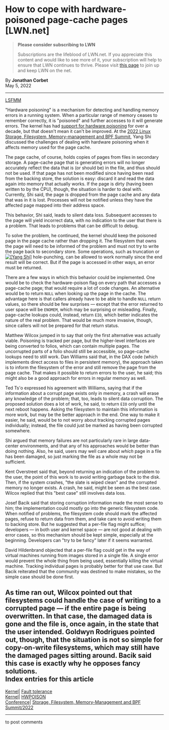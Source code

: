 # How to cope with hardware-poisoned page-cache pages [LWN.net]

> **Please consider subscribing to LWN**
> 
> Subscriptions are the lifeblood of LWN.net. If you appreciate this content and would like to see more of it, your subscription will help to ensure that LWN continues to thrive. Please visit [this page](/Promo/nst-nag1/subscribe) to join up and keep LWN on the net. 

By **Jonathan Corbet**  
May 5, 2022 

* * *

[LSFMM](/Articles/lsfmm2022/)

"Hardware poisoning" is a mechanism for detecting and handling memory errors in a running system. When a particular range of memory ceases to remember correctly, it is "poisoned" and further accesses to it will generate errors. The kernel has had [support for hardware poisoning](/Articles/348886/) for over a decade, but that doesn't mean it can't be improved. At the [2022 Linux Storage, Filesystem, Memory-management and BPF Summit](https://events.linuxfoundation.org/lsfmm/), Yang Shi discussed the challenges of dealing with hardware poisoning when it affects memory used for the page cache. 

The page cache, of course, holds copies of pages from files in secondary storage. A page-cache page that is generating errors will no longer accurately reflect the data that is (or should be) in the file, and thus should not be used. If that page has not been modified since having been read from the backing store, the solution is easy: discard it and read the data again into memory that actually works. If the page is dirty (having been written to by the CPU), though, the situation is harder to deal with. Currently, Shi said, the page is dropped from the page cache and any data that was in it is lost. Processes will not be notified unless they have the affected page mapped into their address space. 

This behavior, Shi said, leads to silent data loss. Subsequent accesses to the page will yield incorrect data, with no indication to the user that there is a problem. That leads to problems that can be difficult to debug. 

To solve the problem, he continued, the kernel should keep the poisoned page in the page cache rather than dropping it. The filesystem that owns the page will need to be informed of the problem and must not try to write the page back to secondary store. Some operations, such as truncation or [![\[Yang Shi\]](https://static.lwn.net/images/conf/2022/lsfmm/YangShi-sm.png)](/Articles/893730/) hole-punching, can be allowed to work normally since the end result will be correct. But if the page is accessed in other ways, an error must be returned. 

There are a few ways in which this behavior could be implemented. One would be to check the hardware-poison flag on every path that accesses a page-cache page; that would require a lot of code changes. An alternative would be to return `NULL` when looking up the page in the cache. The advantage here is that callers already have to be able to handle `NULL` return values, so there should be few surprises — except that the error returned to user space will be `ENOMEM`, which may be surprising or misleading. Finally, page-cache lookups could, instead, return `EIO`, which better indicates the nature of the real problem. That would be much more invasive, though, since callers will not be prepared for that return status. 

Matthew Wilcox jumped in to say that only the first alternative was actually viable. Poisoning is tracked per page, but the higher-level interfaces are being converted to folios, which can contain multiple pages. The uncorrupted parts of a folio should still be accessible, so page-cache lookups need to still work. Dan Williams said that, in the DAX code (which implements direct access to files in persistent memory), the approach taken is to inform the filesystem of the error and still remove the page from the page cache. That makes it possible to return errors to the user, he said; this might also be a good approach for errors in regular memory as well. 

Ted Ts'o expressed his agreement with Williams, saying that if the information about a corrupt page exists only in memory, a crash will erase any knowledge of the problem; that, too, leads to silent data corruption. The proposed solution does a lot of work, he said, to return `EIO` only until the next reboot happens. Asking the filesystem to maintain this information is more work, but may be the better approach in the end. One way to make it easier, he said, would be to not worry about tracking corrupted pages individually; instead, the file could just be marked as having been corrupted somewhere. 

Shi argued that memory failures are not particularly rare in large data-center environments, and that any of his approaches would be better than doing nothing. Also, he said, users may well care about _which_ page in a file has been damaged, so just marking the file as a whole may not be sufficient. 

Kent Overstreet said that, beyond returning an indication of the problem to the user, the point of this work is to avoid writing garbage back to the disk. Then, if the system crashes, "the slate is wiped clean" and the corrupted memory no longer exists. A crash, he said, might be seen as the best case. Wilcox replied that this "best case" still involves data loss. 

Josef Bacik said that storing corruption information made the most sense to him; the implementation could mostly go into the generic filesystem code. When notified of problems, the filesystem code should mark the affected pages, refuse to return data from them, and take care to avoid writing them to backing store. But he suggested that a per-file flag might suffice; developers — in both user and kernel space — are not good at dealing with error cases, so this mechanism should be kept simple, especially at the beginning. Developers can "try to be fancy" later if it seems warranted. 

David Hildenbrand objected that a per-file flag could get in the way of virtual machines running from images stored in a single file. A single error would prevent the whole thing from being used, essentially killing the virtual machine. Tracking individual pages is probably better for that use case. But Bacik reiterated that the community was destined to make mistakes, so the simple case should be done first. 

As time ran out, Wilcox pointed out that filesystems could handle the case of writing to a corrupted page — if the entire page is being overwritten. In that case, the damaged data is gone and the file is, once again, in the state that the user intended. Goldwyn Rodrigues pointed out, though, that the situation is not so simple for copy-on-write filesystems, which may still have the damaged pages sitting around. Bacik said this case is exactly why he opposes fancy solutions.  
Index entries for this article  
---  
[Kernel](/Kernel/Index)| [Fault tolerance](/Kernel/Index#Fault_tolerance)  
[Kernel](/Kernel/Index)| [HWPOISON](/Kernel/Index#HWPOISON)  
[Conference](/Archives/ConferenceIndex/)| [Storage, Filesystem, Memory-Management and BPF Summit/2022](/Archives/ConferenceIndex/#Storage_Filesystem_Memory-Management_and_BPF_Summit-2022)  
  


* * *

to post comments 

